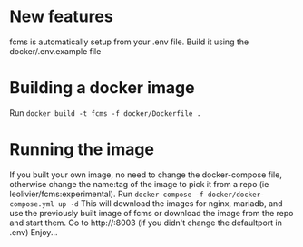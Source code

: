 # New features
fcms is automatically setup from your .env file.
Build it using the docker/.env.example file

# Building a docker image
Run `docker build -t fcms -f docker/Dockerfile .`

# Running the image
If you built your own image, no need to change the docker-compose file, otherwise change the name:tag of the image to pick it from a repo (ie  leolivier/fcms:experimental).
Run `docker compose -f docker/docker-compose.yml up -d`
This will download the images for nginx, mariadb, and use the previously built image of fcms or download the image from the repo
and start them.
Go to http://<your host>:8003 (if you didn't change the defaultport in .env)
Enjoy...
